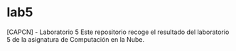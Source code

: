 # lab5
[CAPCN] - Laboratorio 5
Este repositorio recoge el resultado del laboratorio 5 de la asignatura de Computación en la Nube.
